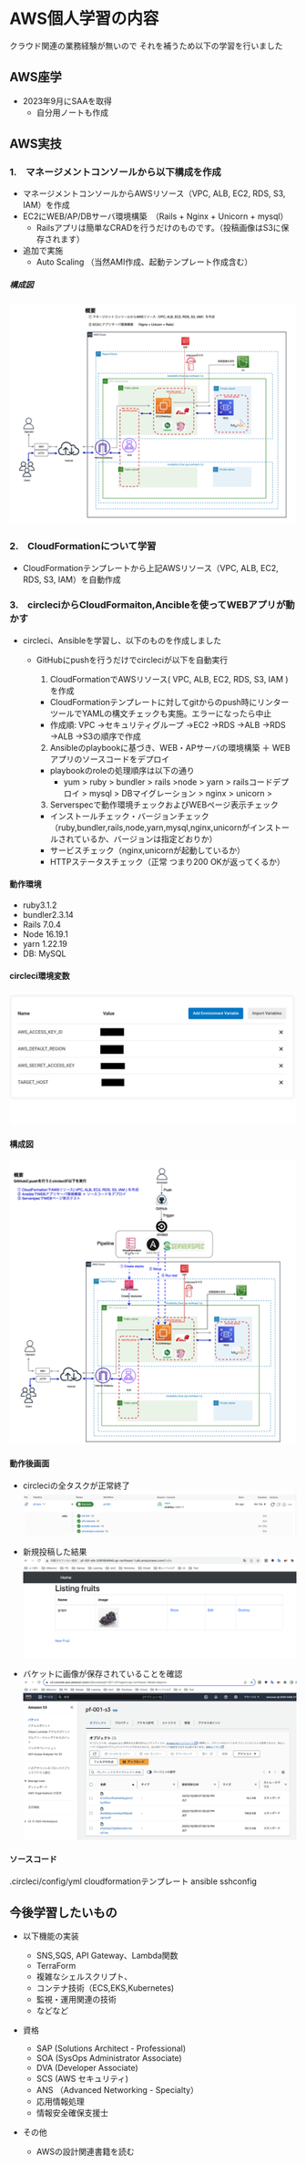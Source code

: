 # AWS個人学習の内容
クラウド関連の業務経験が無いので
それを補うため以下の学習を行いました

## AWS座学
- 2023年9月にSAAを取得
  - 自分用ノートも作成

## AWS実技

### 1.　マネージメントコンソールから以下構成を作成

- マネージメントコンソールからAWSリソース（VPC, ALB, EC2, RDS, S3, IAM）を作成
- EC2にWEB/AP/DBサーバ環境構築　（Rails + Nginx + Unicorn + mysql）
  - Railsアプリは簡単なCRADを行うだけのものです。（投稿画像はS3に保存されます）   
- 追加で実施
  - Auto Scaling （当然AMI作成、起動テンプレート作成含む）

##### 構成図
![diagram-management-console.png](./images/diagram-management-console.png)

### 2.　CloudFormationについて学習
- CloudFormationテンプレートから上記AWSリソース（VPC, ALB, EC2, RDS, S3, IAM）を自動作成

### 3.　circleciからCloudFormaiton,Ancibleを使ってWEBアプリが動かす
- circleci、Ansibleを学習し、以下のものを作成しました

  - GitHubにpushを行うだけでcircleciが以下を自動実行

    1. CloudFormationでAWSリソース( VPC, ALB, EC2, RDS, S3, IAM ) を作成
      - CloudFormationテンプレートに対してgitからのpush時にリンターツールでYAMLの構文チェックも実施。エラーになったら中止
      - 作成順: VPC →セキュリティグループ →EC2 →RDS →ALB →RDS →ALB →S3の順序で作成
    2. Ansibleのplaybookに基づき、WEB・APサーバの環境構築 ＋ WEBアプリのソースコードをデプロイ
      - playbookのroleの処理順序は以下の通り
        - yum > ruby > bundler > rails >node > yarn > railsコードデプロイ > mysql > DBマイグレーション > nginx > unicorn >
    3. Serverspecで動作環境チェックおよびWEBページ表示チェック
      - インストールチェック・バージョンチェック（ruby,bundler,rails,node,yarn,mysql,nginx,unicornがインストールされているか、バージョンは指定どおりか）
      - サービスチェック（nginx,unicornが起動しているか）
      - HTTPステータスチェック（正常 つまり200 OKが返ってくるか）

#### 動作環境
- ruby3.1.2
- bundler2.3.14
- Rails 7.0.4
- Node 16.19.1
- yarn 1.22.19
- DB: MySQL

#### circleci環境変数
![circleci-env.jpg](./images/circleci-env.jpg)


#### 構成図
![diagram.png](./images/diagram.png)

#### 動作後画面
- circleciの全タスクが正常終了
![circleci-all-tasks.png](./images/circleci-all-tasks.png)

- 新規投稿した結果
![new-fruits-result.png](./images/new-fruits-result.png)


- バケットに画像が保存されていることを確認
![s3bucket.png](./images/s3bucket.png)



#### ソースコード

.circleci/config/yml
cloudformationテンプレート
ansible
sshconfig


## 今後学習したいもの
- 以下機能の実装
  - SNS,SQS, API Gateway、Lambda関数
  - TerraForm
  - 複雑なシェルスクリプト、
  - コンテナ技術（ECS,EKS,Kubernetes)
  - 監視・運用関連の技術
  - などなど


- 資格
  - SAP (Solutions Architect - Professional)
  - SOA (SysOps Administrator Associate)
  - DVA (Developer Associate)
  - SCS (AWS セキュリティ)
  - ANS （Advanced Networking - Specialty）
  - 応用情報処理
  - 情報安全確保支援士

- その他
  - AWSの設計関連書籍を読む

